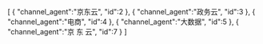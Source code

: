 [
	{
		"channel_agent":"京东云",
		"id":2
	},
	{
		"channel_agent":"政务云",
		"id":3
	},
	{
		"channel_agent":"电商",
		"id":4
	},
	{
		"channel_agent":"大数据",
		"id":5
	},
	{
		"channel_agent":"京  东  云",
		"id":7
	}
]